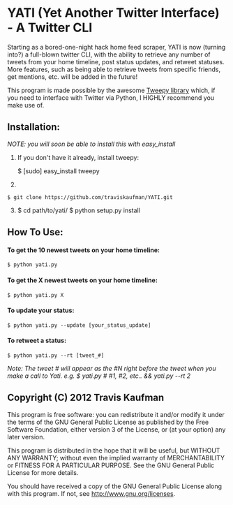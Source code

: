 YATI (Yet Another Twitter Interface) - A Twitter CLI
=====================================================
Starting as a bored-one-night hack home feed scraper, YATI is now (turning into?) a full-blown twitter CLI, with the ability to retrieve any number of tweets from your home timeline, post status updates, and retweet statuses.
More features, such as being able to retrieve tweets from specific friends, get mentions, etc. will be added in the future!


This program is made possible by the awesome [Tweepy library](https://github.com/tweepy/tweepy) which, if you need to interface with Twitter via Python, I HIGHLY recommend you make use of.

Installation:
-------------
*NOTE: you will soon be able to install this with easy_install*

1. If you don't have it already, install tweepy:

    $ [sudo] easy_install tweepy

2.    

    $ git clone https://github.com/traviskaufman/YATI.git

3.
    $ cd path/to/yati/
    $ python setup.py install

How To Use:
------------
#### To get the 10 newest tweets on your home timeline: 
    $ python yati.py 
#### To get the X newest tweets on your home timeline:
    $ python yati.py X
#### To update your status: 
    $ python yati.py --update [your_status_update]
#### To retweet a status: 
    $ python yati.py --rt [tweet_#] 
  *Note: The tweet # will appear as the #N right before the tweet when you make a call to Yati. 
  e.g. $ yati.py # #1, #2, etc.. && yati.py --rt 2*

Copyright (C) 2012 Travis Kaufman
----------------------------------
This program is free software: you can redistribute it and/or modify
it under the terms of the GNU General Public License as published by
the Free Software Foundation, either version 3 of the License, or
(at your option) any later version.

This program is distributed in the hope that it will be useful,
but WITHOUT ANY WARRANTY; without even the implied warranty of
MERCHANTABILITY or FITNESS FOR A PARTICULAR PURPOSE.  See the
GNU General Public License for more details.

You should have received a copy of the GNU General Public License
along with this program.  If not, see http://www.gnu.org/licenses.
